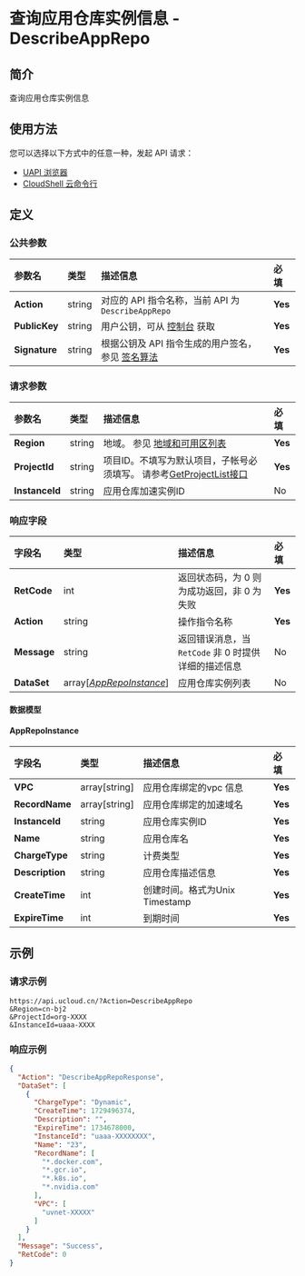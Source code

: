 # 查询应用仓库实例信息 - DescribeAppRepo

## 简介

查询应用仓库实例信息






## 使用方法

您可以选择以下方式中的任意一种，发起 API 请求：
- [UAPI 浏览器](https://console.ucloud.cn/uapi/detail?id=DescribeAppRepo)
- [CloudShell 云命令行](https://shell.ucloud.cn/)


## 定义

### 公共参数

| 参数名 | 类型 | 描述信息 | 必填 |
|:---|:---|:---|:---|
| **Action**     | string  | 对应的 API 指令名称，当前 API 为 `DescribeAppRepo`                        | **Yes** |
| **PublicKey**  | string  | 用户公钥，可从 [控制台](https://console.ucloud.cn/uapi/apikey) 获取                                             | **Yes** |
| **Signature**  | string  | 根据公钥及 API 指令生成的用户签名，参见 [签名算法](api/summary/signature.md)  | **Yes** |

### 请求参数

| 参数名 | 类型 | 描述信息 | 必填 |
|:---|:---|:---|:---|
| **Region** | string | 地域。 参见 [地域和可用区列表](https://docs.ucloud.cn/api/summary/regionlist) |**Yes**|
| **ProjectId** | string | 项目ID。不填写为默认项目，子帐号必须填写。 请参考[GetProjectList接口](https://docs.ucloud.cn/api/summary/get_project_list) |**Yes**|
| **InstanceId** | string | 应用仓库加速实例ID |No|

### 响应字段

| 字段名 | 类型 | 描述信息 | 必填 |
|:---|:---|:---|:---|
| **RetCode** | int | 返回状态码，为 0 则为成功返回，非 0 为失败 |**Yes**|
| **Action** | string | 操作指令名称 |**Yes**|
| **Message** | string | 返回错误消息，当 `RetCode` 非 0 时提供详细的描述信息 |No|
| **DataSet** | array[[*AppRepoInstance*](#AppRepoInstance)] | 应用仓库实例列表 |No|

#### 数据模型


#### AppRepoInstance

| 字段名 | 类型 | 描述信息 | 必填 |
|:---|:---|:---|:---|
| **VPC** | array[string] | 应用仓库绑定的vpc 信息 |**Yes**|
| **RecordName** | array[string] | 应用仓库绑定的加速域名 |**Yes**|
| **InstanceId** | string | 应用仓库实例ID |**Yes**|
| **Name** | string | 应用仓库名 |**Yes**|
| **ChargeType** | string | 计费类型 |**Yes**|
| **Description** | string | 应用仓库描述信息 |**Yes**|
| **CreateTime** | int | 创建时间。格式为Unix Timestamp |**Yes**|
| **ExpireTime** | int | 到期时间 |**Yes**|

## 示例

### 请求示例
    
```
https://api.ucloud.cn/?Action=DescribeAppRepo
&Region=cn-bj2
&ProjectId=org-XXXX
&InstanceId=uaaa-XXXX
```

### 响应示例
    
```json
{
  "Action": "DescribeAppRepoResponse",
  "DataSet": [
    {
      "ChargeType": "Dynamic",
      "CreateTime": 1729496374,
      "Description": "",
      "ExpireTime": 1734678000,
      "InstanceId": "uaaa-XXXXXXXX",
      "Name": "23",
      "RecordName": [
        "*.docker.com",
        "*.gcr.io",
        "*.k8s.io",
        "*.nvidia.com"
      ],
      "VPC": [
        "uvnet-XXXXX"
      ]
    }
  ],
  "Message": "Success",
  "RetCode": 0
}
```





